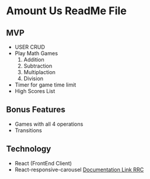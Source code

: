 # Amount Us ReadMe File

## MVP

- USER CRUD
- Play Math Games
  1. Addition
  2. Subtraction
  3. Multiplaction
  4. Division
- Timer for game time limit
- High Scores List

## Bonus Features

- Games with all 4 operations
- Transitions

## Technology

- React (FrontEnd Client)
- React-responsive-carousel [Documentation Link RRC](https://www.npmjs.com/package/react-responsive-carousel)